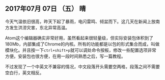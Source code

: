 ## 2017年07月 07日 （五） 晴  

今天气温依旧很高，昨天下起了暴雨，电闪雷鸣、倾盆而下。这几天在新闻上放南方发生洪涝灾害，东北异常高温。

Atom这个编辑器确实非常好用，虽然看起来很轻量级，但实际安装包体积到了180Mb，内部集成了Chrome的内核。所有的功能都是以包的形式集合而成，叫做模块化。并且按一下`ctrl+shift+p`就可以调处命令按板，修改一些配置选项非常方便。安装包也很方便，在用一段时间熟悉之后，写一篇教程。

不过发现了一个中英文不兼容的情况，中文段落开头需要空两格，段落之间不需要空白行，英文相反。
